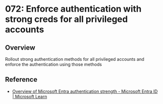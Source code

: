 # 072: Enforce authentication with strong creds for all privileged accounts

## Overview

Rollout strong authentication methods for all privileged accounts and enforce the authentication using those methods

## Reference

* [Overview of Microsoft Entra authentication strength - Microsoft Entra ID | Microsoft Learn](https://learn.microsoft.com/en-us/entra/identity/authentication/concept-authentication-strengths)

